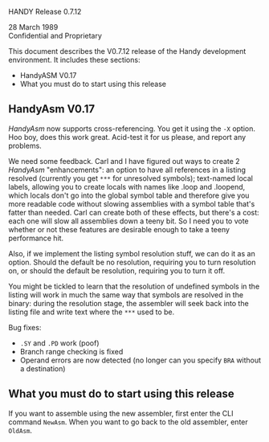 HANDY Release 0.7.12

28 March 1989  
Confidential and Proprietary

This document describes the V0.7.12 release of the Handy development environment. It includes these sections:

- HandyASM V0.17
- What you must do to start using this release

## HandyAsm V0.17

*HandyAsm* now supports cross-referencing. You get it using the `-X` option. Hoo boy, does this work great. Acid-test it for us please, and report any problems.

We need some feedback. Carl and I have figured out ways to create 2 *HandyAsm* "enhancements": an option to have all references in a listing resolved (currently you get `***` for unresolved symbols); text-named local labels, allowing you to create locals with names like .loop and .loopend, which locals don't go into the global symbol table and therefore give you more readable code without slowing assemblies with a symbol table that's fatter than needed. Carl can create both of these effects, but there's a cost: each one will slow all assemblies down a teeny bit. So I need you to vote whether or not these features are desirable enough to take a teeny performance hit.

Also, if we implement the listing symbol resolution stuff, we can do it as an option. Should the default be no resolution, requiring you to turn resolution on, or should the default be resolution, requiring you to turn it off.

You might be tickled to learn that the resolution of undefined symbols in the listing will work in much the same way that symbols are resolved in the binary: during the resolution stage, the assembler will seek back into the listing file and write text where the `***` used to be.

Bug fixes:

- `.SY` and `.PD` work (poof)
- Branch range checking is fixed
- Operand errors are now detected (no longer can you specify `BRA` without a destination)

## What you must do to start using this release

If you want to assemble using the new assembler, first enter the CLI command `NewAsm`. When you want to go back to the old assembler, enter `OldAsm`.
